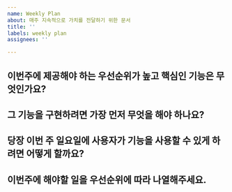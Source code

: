 ```yaml
---
name: Weekly Plan
about: 매주 지속적으로 가치를 전달하기 위한 문서
title: ''
labels: weekly plan
assignees: ''

---
```


## 이번주에 제공해야 하는 우선순위가 높고 핵심인 기능은 무엇인가요?

## 그 기능을 구현하려면 가장 먼저 무엇을 해야 하나요?

## 당장 이번 주 일요일에 사용자가 기능을 사용할 수 있게 하려면 어떻게 할까요?

## 이번주에 해야할 일을 우선순위에 따라 나열해주세요.
